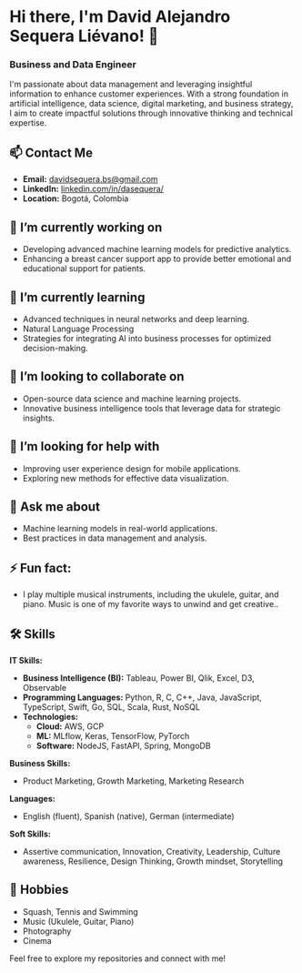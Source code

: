 # Hi there, I'm David Alejandro Sequera Liévano! 👋

### Business and Data Engineer

I'm passionate about data management and leveraging insightful information to enhance customer experiences. With a strong foundation in artificial intelligence, data science, digital marketing, and business strategy, I aim to create impactful solutions through innovative thinking and technical expertise.

## 📫 Contact Me

- **Email:** [davidsequera.bs@gmail.com](mailto:davidsequera.bs@gmail.com)
- **LinkedIn:** [linkedin.com/in/dasequera/](https://www.linkedin.com/in/dasequera/)
- **Location:** Bogotá, Colombia

## 🔭 I’m currently working on
- Developing advanced machine learning models for predictive analytics.
- Enhancing a breast cancer support app to provide better emotional and educational support for patients.

## 🌱 I’m currently learning
- Advanced techniques in neural networks and deep learning.
- Natural Language Processing
- Strategies for integrating AI into business processes for optimized decision-making.

## 👯 I’m looking to collaborate on
- Open-source data science and machine learning projects.
- Innovative business intelligence tools that leverage data for strategic insights.

## 🤔 I’m looking for help with 
- Improving user experience design for mobile applications.
- Exploring new methods for effective data visualization.

## 💬 Ask me about 
- Machine learning models in real-world applications.
- Best practices in data management and analysis.

## ⚡ Fun fact: 
- I play multiple musical instruments, including the ukulele, guitar, and piano. Music is one of my favorite ways to unwind and get creative..

## 🛠️ Skills

**IT Skills:**
- **Business Intelligence (BI):** Tableau, Power BI, Qlik, Excel, D3, Observable
- **Programming Languages:** Python, R, C, C++, Java, JavaScript, TypeScript, Swift, Go, SQL, Scala, Rust, NoSQL
- **Technologies:** 
  - **Cloud:** AWS, GCP 
  - **ML:** MLflow, Keras, TensorFlow, PyTorch 
  - **Software:** NodeJS, FastAPI, Spring, MongoDB

**Business Skills:**
- Product Marketing, Growth Marketing, Marketing Research

**Languages:**
- English (fluent), Spanish (native), German (intermediate)

**Soft Skills:**
- Assertive communication, Innovation, Creativity, Leadership, Culture awareness, Resilience, Design Thinking, Growth mindset, Storytelling

## 🎸 Hobbies

- Squash, Tennis and Swimming
- Music (Ukulele, Guitar, Piano)
- Photography
- Cinema

Feel free to explore my repositories and connect with me!
